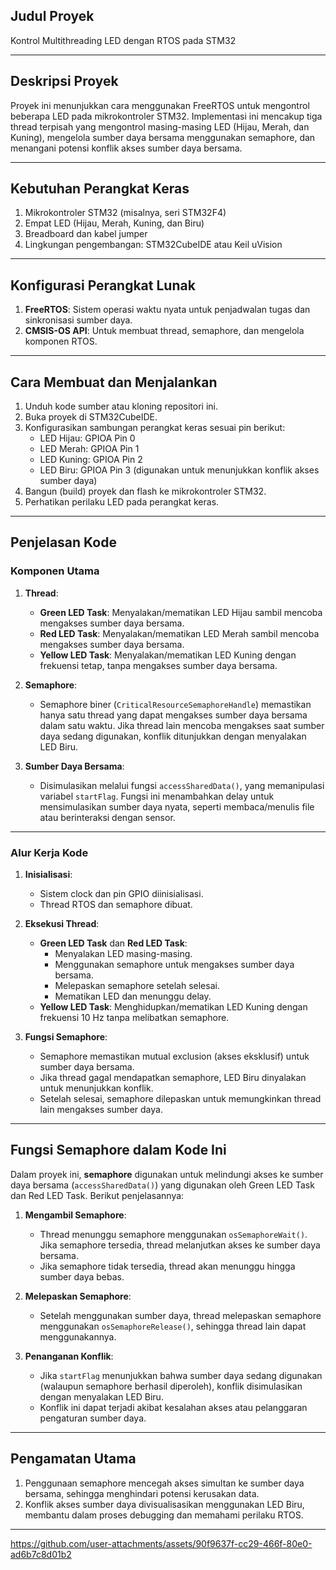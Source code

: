 
## **Judul Proyek**
Kontrol Multithreading LED dengan RTOS pada STM32

---

## **Deskripsi Proyek**
Proyek ini menunjukkan cara menggunakan FreeRTOS untuk mengontrol beberapa LED pada mikrokontroler STM32. Implementasi ini mencakup tiga thread terpisah yang mengontrol masing-masing LED (Hijau, Merah, dan Kuning), mengelola sumber daya bersama menggunakan semaphore, dan menangani potensi konflik akses sumber daya bersama.

---

## **Kebutuhan Perangkat Keras**
1. Mikrokontroler STM32 (misalnya, seri STM32F4)
2. Empat LED (Hijau, Merah, Kuning, dan Biru)
3. Breadboard dan kabel jumper
4. Lingkungan pengembangan: STM32CubeIDE atau Keil uVision

---

## **Konfigurasi Perangkat Lunak**
1. **FreeRTOS**: Sistem operasi waktu nyata untuk penjadwalan tugas dan sinkronisasi sumber daya.
2. **CMSIS-OS API**: Untuk membuat thread, semaphore, dan mengelola komponen RTOS.

---

## **Cara Membuat dan Menjalankan**
1. Unduh kode sumber atau kloning repositori ini.
2. Buka proyek di STM32CubeIDE.
3. Konfigurasikan sambungan perangkat keras sesuai pin berikut:
   - LED Hijau: GPIOA Pin 0
   - LED Merah: GPIOA Pin 1
   - LED Kuning: GPIOA Pin 2
   - LED Biru: GPIOA Pin 3 (digunakan untuk menunjukkan konflik akses sumber daya)
4. Bangun (build) proyek dan flash ke mikrokontroler STM32.
5. Perhatikan perilaku LED pada perangkat keras.

---

## **Penjelasan Kode**
### **Komponen Utama**
1. **Thread**:
   - **Green LED Task**: Menyalakan/mematikan LED Hijau sambil mencoba mengakses sumber daya bersama.
   - **Red LED Task**: Menyalakan/mematikan LED Merah sambil mencoba mengakses sumber daya bersama.
   - **Yellow LED Task**: Menyalakan/mematikan LED Kuning dengan frekuensi tetap, tanpa mengakses sumber daya bersama.

2. **Semaphore**:
   - Semaphore biner (`CriticalResourceSemaphoreHandle`) memastikan hanya satu thread yang dapat mengakses sumber daya bersama dalam satu waktu. Jika thread lain mencoba mengakses saat sumber daya sedang digunakan, konflik ditunjukkan dengan menyalakan LED Biru.

3. **Sumber Daya Bersama**:
   - Disimulasikan melalui fungsi `accessSharedData()`, yang memanipulasi variabel `startFlag`. Fungsi ini menambahkan delay untuk mensimulasikan sumber daya nyata, seperti membaca/menulis file atau berinteraksi dengan sensor.

---

### **Alur Kerja Kode**
1. **Inisialisasi**:
   - Sistem clock dan pin GPIO diinisialisasi.
   - Thread RTOS dan semaphore dibuat.

2. **Eksekusi Thread**:
   - **Green LED Task** dan **Red LED Task**:
     - Menyalakan LED masing-masing.
     - Menggunakan semaphore untuk mengakses sumber daya bersama.
     - Melepaskan semaphore setelah selesai.
     - Mematikan LED dan menunggu delay.
   - **Yellow LED Task**: Menghidupkan/mematikan LED Kuning dengan frekuensi 10 Hz tanpa melibatkan semaphore.

3. **Fungsi Semaphore**:
   - Semaphore memastikan mutual exclusion (akses eksklusif) untuk sumber daya bersama.
   - Jika thread gagal mendapatkan semaphore, LED Biru dinyalakan untuk menunjukkan konflik.
   - Setelah selesai, semaphore dilepaskan untuk memungkinkan thread lain mengakses sumber daya.

---

## **Fungsi Semaphore dalam Kode Ini**
Dalam proyek ini, **semaphore** digunakan untuk melindungi akses ke sumber daya bersama (`accessSharedData()`) yang digunakan oleh Green LED Task dan Red LED Task. Berikut penjelasannya:

1. **Mengambil Semaphore**:
   - Thread menunggu semaphore menggunakan `osSemaphoreWait()`. Jika semaphore tersedia, thread melanjutkan akses ke sumber daya bersama.
   - Jika semaphore tidak tersedia, thread akan menunggu hingga sumber daya bebas.

2. **Melepaskan Semaphore**:
   - Setelah menggunakan sumber daya, thread melepaskan semaphore menggunakan `osSemaphoreRelease()`, sehingga thread lain dapat menggunakannya.

3. **Penanganan Konflik**:
   - Jika `startFlag` menunjukkan bahwa sumber daya sedang digunakan (walaupun semaphore berhasil diperoleh), konflik disimulasikan dengan menyalakan LED Biru.
   - Konflik ini dapat terjadi akibat kesalahan akses atau pelanggaran pengaturan sumber daya.

---

## **Pengamatan Utama**
1. Penggunaan semaphore mencegah akses simultan ke sumber daya bersama, sehingga menghindari potensi kerusakan data.
2. Konflik akses sumber daya divisualisasikan menggunakan LED Biru, membantu dalam proses debugging dan memahami perilaku RTOS.

---



https://github.com/user-attachments/assets/90f9637f-cc29-466f-80e0-ad6b7c8d01b2

